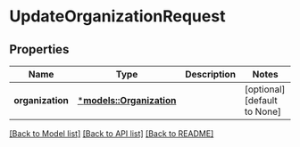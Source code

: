 # UpdateOrganizationRequest

## Properties
Name | Type | Description | Notes
------------ | ------------- | ------------- | -------------
**organization** | [***models::Organization**](Organization.md) |  | [optional] [default to None]

[[Back to Model list]](../README.md#documentation-for-models) [[Back to API list]](../README.md#documentation-for-api-endpoints) [[Back to README]](../README.md)


